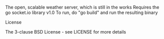 The open, scalable weather server, which is still in the works
Requires the go socket.io library v1.0
To run, do "go build" and run the resulting binary


License

The 3-clause BSD License - see LICENSE for more details
